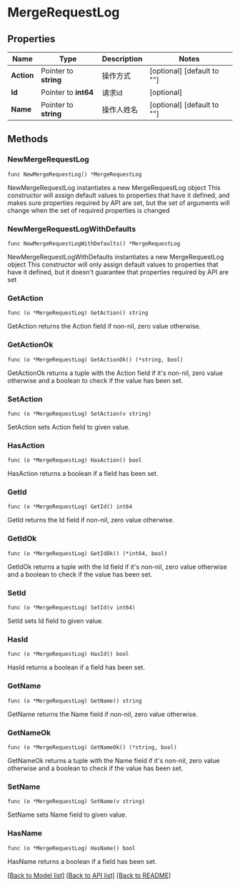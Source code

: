 # MergeRequestLog

## Properties

Name | Type | Description | Notes
------------ | ------------- | ------------- | -------------
**Action** | Pointer to **string** | 操作方式 | [optional] [default to ""]
**Id** | Pointer to **int64** | 请求id | [optional] 
**Name** | Pointer to **string** | 操作人姓名 | [optional] [default to ""]

## Methods

### NewMergeRequestLog

`func NewMergeRequestLog() *MergeRequestLog`

NewMergeRequestLog instantiates a new MergeRequestLog object
This constructor will assign default values to properties that have it defined,
and makes sure properties required by API are set, but the set of arguments
will change when the set of required properties is changed

### NewMergeRequestLogWithDefaults

`func NewMergeRequestLogWithDefaults() *MergeRequestLog`

NewMergeRequestLogWithDefaults instantiates a new MergeRequestLog object
This constructor will only assign default values to properties that have it defined,
but it doesn't guarantee that properties required by API are set

### GetAction

`func (o *MergeRequestLog) GetAction() string`

GetAction returns the Action field if non-nil, zero value otherwise.

### GetActionOk

`func (o *MergeRequestLog) GetActionOk() (*string, bool)`

GetActionOk returns a tuple with the Action field if it's non-nil, zero value otherwise
and a boolean to check if the value has been set.

### SetAction

`func (o *MergeRequestLog) SetAction(v string)`

SetAction sets Action field to given value.

### HasAction

`func (o *MergeRequestLog) HasAction() bool`

HasAction returns a boolean if a field has been set.

### GetId

`func (o *MergeRequestLog) GetId() int64`

GetId returns the Id field if non-nil, zero value otherwise.

### GetIdOk

`func (o *MergeRequestLog) GetIdOk() (*int64, bool)`

GetIdOk returns a tuple with the Id field if it's non-nil, zero value otherwise
and a boolean to check if the value has been set.

### SetId

`func (o *MergeRequestLog) SetId(v int64)`

SetId sets Id field to given value.

### HasId

`func (o *MergeRequestLog) HasId() bool`

HasId returns a boolean if a field has been set.

### GetName

`func (o *MergeRequestLog) GetName() string`

GetName returns the Name field if non-nil, zero value otherwise.

### GetNameOk

`func (o *MergeRequestLog) GetNameOk() (*string, bool)`

GetNameOk returns a tuple with the Name field if it's non-nil, zero value otherwise
and a boolean to check if the value has been set.

### SetName

`func (o *MergeRequestLog) SetName(v string)`

SetName sets Name field to given value.

### HasName

`func (o *MergeRequestLog) HasName() bool`

HasName returns a boolean if a field has been set.


[[Back to Model list]](../README.md#documentation-for-models) [[Back to API list]](../README.md#documentation-for-api-endpoints) [[Back to README]](../README.md)


